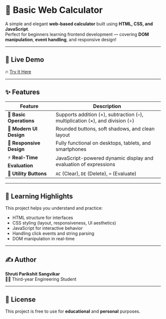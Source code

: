 # 🧮 Basic Web Calculator

A simple and elegant **web-based calculator** built using **HTML, CSS, and JavaScript**.  
Perfect for beginners learning frontend development — covering **DOM manipulation**, **event handling**, and responsive design!

---

## 🔗 Live Demo

🔥 [Try It Here](https://shruti627.github.io/Calculator/)

---

## ✨ Features

| Feature                     | Description                                                                 |
|-----------------------------|-----------------------------------------------------------------------------|
| 🔢 **Basic Operations**      | Supports addition (+), subtraction (–), multiplication (×), and division (÷) |
| 🧱 **Modern UI Design**       | Rounded buttons, soft shadows, and clean layout                             |
| 📱 **Responsive Design**      | Fully functional on desktops, tablets, and smartphones                      |
| ⚡ **Real-Time Evaluation**   | JavaScript-powered dynamic display and evaluation of expressions             |
| 🔁 **Utility Buttons**        | `AC` (Clear), `DE` (Delete), `=` (Evaluate)                                 |

---

## 🧠 Learning Highlights

This project helps you understand and practice:

- HTML structure for interfaces  
- CSS styling (layout, responsiveness, UI aesthetics)  
- JavaScript for interactive behavior  
- Handling click events and string parsing  
- DOM manipulation in real-time

---



## ✍️ Author

**Shruti Parikshit Sangvikar**  
👩‍🎓 Third-year Engineering Student  

---

## 📌 License

This project is free to use for **educational** and **personal** purposes.

